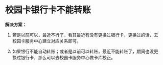 # 校园卡银行卡不能转账

**解决方案：**

1. 若是以前可以，最近不行了，看其最近有没有更换过银行卡，更换过的话，去校园卡服务中心建立对应关系即可。

2. 如果银行不能自动转账；或者是以前可以转账，最近不能转账了，期间也没更换过银行卡，那么可以去校园卡服务中心做卡片校正。